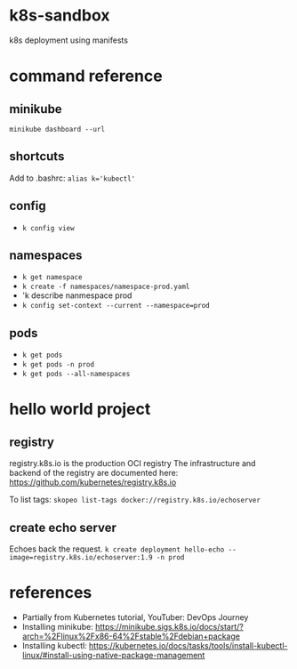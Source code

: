 # k8s-sandbox
k8s deployment using manifests

# command reference

## minikube
`minikube dashboard --url`

## shortcuts
Add to .bashrc: `alias k='kubectl'`

## config
- `k config view`

## namespaces
- `k get namespace`
- `k create -f namespaces/namespace-prod.yaml`
- 'k describe nanmespace prod
- `k config set-context --current --namespace=prod`

## pods
- `k get pods`
- `k get pods -n prod`
- `k get pods --all-namespaces`

# hello world project
## registry
registry.k8s.io is the production OCI registry 
The infrastructure and backend of the registry are documented here: https://github.com/kubernetes/registry.k8s.io

To list tags:
`skopeo list-tags docker://registry.k8s.io/echoserver`

## create echo server
Echoes back the request.
`k create deployment hello-echo --image=registry.k8s.io/echoserver:1.9 -n prod`


# references
- Partially from Kubernetes tutorial, YouTuber: DevOps Journey
- Installing minikube: https://minikube.sigs.k8s.io/docs/start/?arch=%2Flinux%2Fx86-64%2Fstable%2Fdebian+package
- Installing kubectl: https://kubernetes.io/docs/tasks/tools/install-kubectl-linux/#install-using-native-package-management

